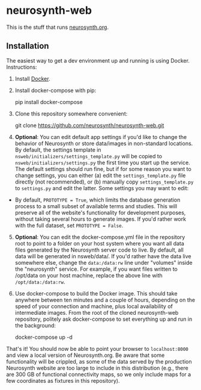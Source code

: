 
# neurosynth-web

This is the stuff that runs [neurosynth.org](http://neurosynth.org).

## Installation

The easiest way to get a dev environment up and running is using Docker. Instructions:

1. Install [Docker](https://www.docker.com/).
2. Install docker-compose with pip:

    pip install docker-compose

3. Clone this repository somewhere convenient:

    git clone https://github.com/neurosynth/neurosynth-web.git

4. **Optional**: You can edit default app settings if you'd like to change the behavior of Neurosynth or store data/images in non-standard locations. By default, the settings template in `nsweb/initializers/settings_template.py` will be copied to `nsweb/initializers/settings.py` the first time you start up the service. The default settings should run fine, but if for some reason you want to change settings, you can either (a) edit the `settings_template.py` file directly (not recommended), or (b) manually copy `settings_template.py` to `settings.py` and edit the latter. Some settings you may want to edit:

  * By default, `PROTOTYPE = True`, which limits the database generation process to a small subset of available terms and studies. This will preserve all of the website's functionality for development purposes, without taking several hours to generate images. If you'd rather work with the full dataset, set `PROTOTYPE = False`.

5. **Optional**: You can edit the docker-compose.yml file in the repository root to point to a folder on your host system where you want all data files generated by the Neurosynth server code to live. By default, all data will be generated in nsweb/data/. If you'd rather have the data live somewhere else, change the `data:/data:rw` line under "volumes" inside the "neurosynth" service. For example, if you want files written to /opt/data on your host machine, replace the above line with `/opt/data:/data:rw`.

6. Use docker-compose to build the Docker image. This should take anywhere between ten minutes and a couple of hours, depending on the speed of your connection and machine, plus local availability of intermediate images. From the root of the cloned neurosynth-web repository, politely ask docker-compose to set everything up and run in the background:

    docker-compose up -d

That's it! You should now be able to point your browser to `localhost:8000` and view a local version of Neurosynth.org. Be aware that some functionality will be crippled, as some of the data served by the production Neurosynth website are too large to include in this distribution (e.g., there are 300 GB of functional connectivity maps, so we only include maps for a few coordinates as fixtures in this repository).
